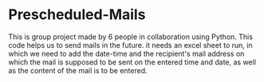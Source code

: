 # Prescheduled-Mails
This is group project made by 6 people in collaboration using Python.
This code helps us to send mails in the future.
it needs an excel sheet to run, in which we need to add the date-time and the recipient's mail address on which the mail is supposed to be sent on the entered time and date, as well as the content of the mail is to be entered.

